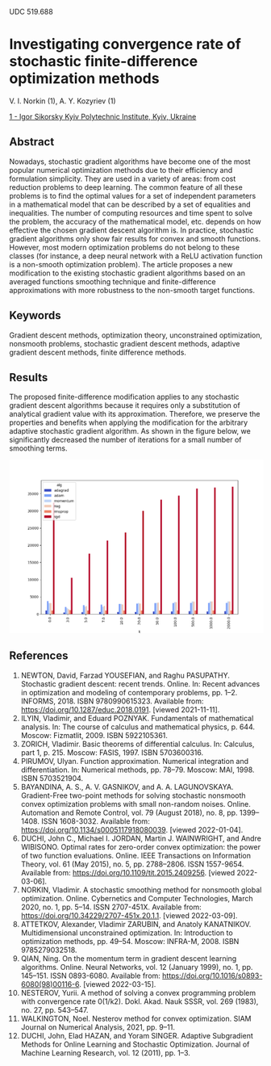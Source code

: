 UDC 519.688

# Investigating convergence rate of stochastic finite-difference optimization methods

V. I. Norkin (1), A. Y. Kozyriev (1)

[1 - Igor Sikorsky Kyiv Polytechnic Institute, Kyiv, Ukraine](https://kpi.ua/en)


## Abstract

Nowadays, stochastic gradient algorithms have become one of the most popular numerical optimization methods due to their efficiency and formulation simplicity. They are used in a variety of areas: from cost reduction problems to deep learning. The common feature of all these problems is to find the optimal values for a set of independent parameters in a mathematical model that can be described by a set of equalities and inequalities. The number of computing resources and time spent to solve the problem, the accuracy of the mathematical model, etc. depends on how effective the chosen gradient descent algorithm is. In practice, stochastic gradient algorithms only show fair results for convex and smooth functions. However, most modern optimization problems do not belong to these classes (for instance, a deep neural network with a ReLU activation function is a non-smooth optimization problem). The article proposes a new modification to the existing stochastic gradient algorithms based on an averaged functions smoothing technique and finite-difference approximations with more robustness to the non-smooth target functions.

## Keywords

Gradient descent methods, optimization theory, unconstrained optimization, nonsmooth problems, stochastic gradient descent methods, adaptive gradient descent methods, finite difference methods.

## Results

The proposed finite-difference modification applies to any stochastic gradient descent algorithms because it requires only a substitution of analytical gradient value with its approximation. Therefore, we preserve the properties and benefits when applying the modification for the arbitrary adaptive stochastic gradient algorithm. As shown in the figure below, we significantly decreased the number of iterations for a small number of smoothing terms.

![Logarithm function](./docs/iter_comparison.png)

## References

1. NEWTON, David, Farzad YOUSEFIAN, and Raghu PASUPATHY. Stochastic gradient descent: recent trends. Online. In: Recent advances in optimization and modeling of contemporary problems, pp. 1–2. INFORMS, 2018. ISBN 9780990615323. Available from: https://doi.org/10.1287/educ.2018.0191. [viewed 2021-11-11].
2. ILYIN, Vladimir, and Eduard POZNYAK. Fundamentals of mathematical analysis. In: The course of calculus and mathematical physics, p. 644. Moscow: Fizmatlit, 2009. ISBN 5922105361.
3. ZORICH, Vladimir. Basic theorems of differential calculus. In: Calculus, part 1, p. 215. Moscow: FASIS, 1997. ISBN 5703600316.
4. PIRUMOV, Ulyan. Function approximation. Numerical integration and differentiation. In: Numerical methods, pp. 78–79. Moscow: MAI, 1998. ISBN 5703521904.
5. BAYANDINA, A. S., A. V. GASNIKOV, and A. A. LAGUNOVSKAYA. Gradient-Free two-point methods for solving stochastic nonsmooth convex optimization problems with small non-random noises. Online. Automation and Remote Control, vol. 79 (August 2018), no. 8, pp. 1399–1408. ISSN 1608-3032. Available from: https://doi.org/10.1134/s0005117918080039. [viewed 2022-01-04].
6. DUCHI, John C., Michael I. JORDAN, Martin J. WAINWRIGHT, and Andre WIBISONO. Optimal rates for zero-order convex optimization: the power of two function evaluations. Online. IEEE Transactions on Information Theory, vol. 61 (May 2015), no. 5, pp. 2788–2806. ISSN 1557-9654. Available from: https://doi.org/10.1109/tit.2015.2409256. [viewed 2022-03-06].
7. NORKIN, Vladimir. A stochastic smoothing method for nonsmooth global optimization. Online. Cybernetics and Computer Technologies, March 2020, no. 1, pp. 5–14. ISSN 2707-451X. Available from: https://doi.org/10.34229/2707-451x.20.1.1. [viewed 2022-03-09].
8. ATTETKOV, Alexander, Vladimir ZARUBIN, and Anatoly KANATNIKOV. Multidimensional unconstrained optimization. In: Introduction to optimization methods, pp. 49–54. Moscow: INFRA-M, 2008. ISBN 9785279032518.
9. QIAN, Ning. On the momentum term in gradient descent learning algorithms. Online. Neural Networks, vol. 12 (January 1999), no. 1, pp. 145–151. ISSN 0893-6080. Available from: https://doi.org/10.1016/s0893-6080(98)00116-6. [viewed 2022-03-15].
10. NESTEROV, Yurii. A method of solving a convex programming problem with convergence rate 0(1/k2). Dokl. Akad. Nauk SSSR, vol. 269 (1983), no. 27, pp. 543–547.
11. WALKINGTON, Noel. Nesterov method for convex optimization. SIAM Journal on Numerical Analysis, 2021, pp. 9–11.
12. DUCHI, John, Elad HAZAN, and Yoram SINGER. Adaptive Subgradient Methods for Online Learning and Stochastic Optimization. Journal of Machine Learning Research, vol. 12 (2011), pp. 1–3.
